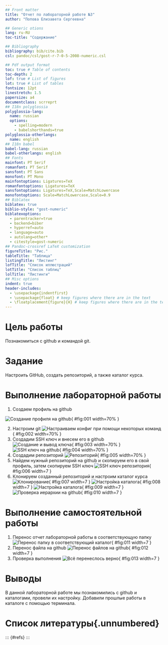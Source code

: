 ```yaml
---
## Front matter
title: "Отчет по лабораторной работе №3"
author: "Попова Елизавета Сергеевна"

## Generic otions
lang: ru-RU
toc-title: "Содержание"

## Bibliography
bibliography: bib/cite.bib
csl: pandoc/csl/gost-r-7-0-5-2008-numeric.csl

## Pdf output format
toc: true # Table of contents
toc-depth: 2
lof: true # List of figures
lot: true # List of tables
fontsize: 12pt
linestretch: 1.5
papersize: a4
documentclass: scrreprt
## I18n polyglossia
polyglossia-lang:
  name: russian
  options:
	- spelling=modern
	- babelshorthands=true
polyglossia-otherlangs:
  name: english
## I18n babel
babel-lang: russian
babel-otherlangs: english
## Fonts
mainfont: PT Serif
romanfont: PT Serif
sansfont: PT Sans
monofont: PT Mono
mainfontoptions: Ligatures=TeX
romanfontoptions: Ligatures=TeX
sansfontoptions: Ligatures=TeX,Scale=MatchLowercase
monofontoptions: Scale=MatchLowercase,Scale=0.9
## Biblatex
biblatex: true
biblio-style: "gost-numeric"
biblatexoptions:
  - parentracker=true
  - backend=biber
  - hyperref=auto
  - language=auto
  - autolang=other*
  - citestyle=gost-numeric
## Pandoc-crossref LaTeX customization
figureTitle: "Рис."
tableTitle: "Таблица"
listingTitle: "Листинг"
lofTitle: "Список иллюстраций"
lotTitle: "Список таблиц"
lolTitle: "Листинги"
## Misc options
indent: true
header-includes:
  - \usepackage{indentfirst}
  - \usepackage{float} # keep figures where there are in the text
  - \floatplacement{figure}{H} # keep figures where there are in the text
---
```


# Цель работы

Познакомиться с github и командой git. 


# Задание

Настроить GitHub, создать репозиторий, а также каталог курса. 


# Выполнение лабораторной работы

1. Создаем профиль на github

![Создание профиля на github](image/1.png){ #fig:001 width=70% }

2. Настроим git 
![Настраиваем конфиг при помощи некоторых команд](image/2.png){ #fig:002 width=70% }
3. Создадим SSH ключ и внесем его в github 
![Создание и вывод ключа](image/3.png){ #fig:003 width=70% }
![SSH ключ на github](image/4.png){ #fig:004 width=70% }
4. Создадим репозиторий 
![Репозиторий](image/5.png){ #fig:005 width=70% }
5. Найдем нужный репозиторий на github и скопируем его в свой профиль, затем скопируем SSH ключ 
![SSH ключ репозитория](image/6.png){ #fig:006 width=7 }
6. Клонируем созданный репозиторий и настроим каталог курса
![Клонирование](image/7.png){ #fig:007 width=7 }
![Настройка каталога](image/8.png){ #fig:008 width=7 }
![Настройка каталога](image/9.png){ #fig:009 width=7 }
![Проверка иерархии на github](image/10.png){ #fig:010 width=7 }
# Выполнение самостоятельной работы
1. Перенос отчет лабораторной работы в соответствующую папку
![Перенос папку в соответствующий каталог](image/11.png){ #fig:011 width=7 }
2. Перенос файла на github
![Перенос файлов на github](image/12.png){ #fig:012 width=7 }
3. Проверка выполнения
![Всё перенеслось верно](image/13.png){ #fig:013 width=7 }
# Выводы

В данной лабораторной работе мы познакомились с github и каталогами,
провели их настройку. Добавили прошлые работы в каталоге с помощью
терминала.

# Список литературы{.unnumbered}

::: {#refs}
:::
